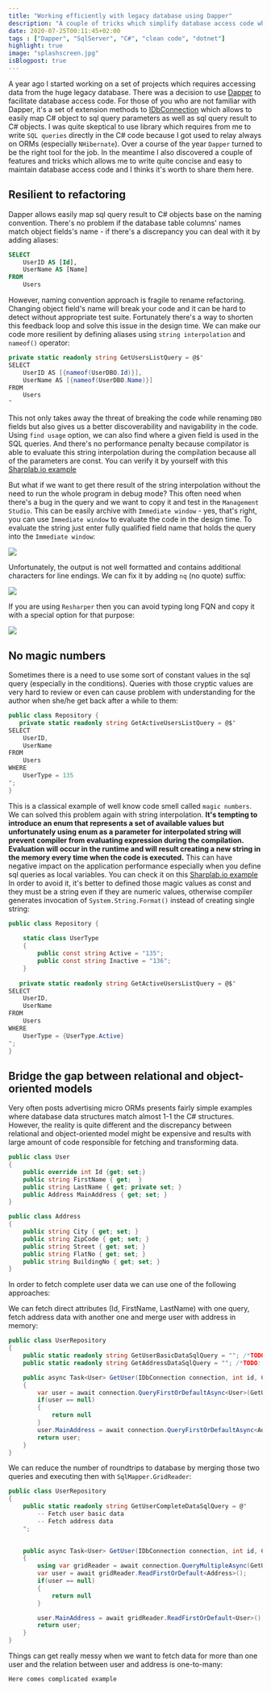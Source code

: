 ```yaml
---
title: "Working efficiently with legacy database using Dapper"
description: "A couple of tricks which simplify database access code while using Dapper library"
date: 2020-07-25T00:11:45+02:00
tags : ["Dapper", "SqlServer", "C#", "clean code", "dotnet"]
highlight: true
image: "splashscreen.jpg"
isBlogpost: true
---
```

A year ago I started working on a set of projects which requires accessing data from the huge legacy database. There was a decision to use [Dapper](https://github.com/StackExchange/Dapper) to facilitate database access code. For those of you who are not familiar with Dapper, it's a set of extension methods to [IDbConnection](https://docs.microsoft.com/en-us/dotnet/api/system.data.idbconnection?view=netcore-3.1) which allows to easily map C# object to sql query parameters as well as sql query result to C# objects. I was quite skeptical to use library which requires from me to write `SQL queries` directly in the C# code because I got used to relay always on ORMs (especially `NHibernate`). Over a course of the year `Dapper` turned to be the right tool for the job. In the meantime I also discovered a couple of features and tricks which allows me to write quite concise and easy to maintain database access code and I thinks it's worth to share them here.

## Resilient to refactoring

Dapper allows easily map sql query result to C# objects base on the naming convention. There's no problem if the database table columns' names match object fields's name - if there's a discrepancy you can deal with it by adding aliases:

```sql
SELECT 
    UserID AS [Id], 
    UserName AS [Name]
FROM 
    Users
```

However, naming convention approach is fragile to rename refactoring. Changing object field's name will break your code and it can be hard to detect without appropriate test suite. Fortunately there's a way to shorten this feedback loop and solve this issue in the design time. We can make our code more resilient by defining aliases using `string interpolation` and `nameof()` operator:

```cs
private static readonly string GetUsersListQuery = @$"
SELECT 
    UserID AS [{nameof(UserDBO.Id)}], 
    UserName AS [{nameof(UserDBO.Name)}]
FROM 
    Users
"
```

This not only takes away the threat of breaking the code while renaming `DBO` fields but also gives us a better discoverability and navigability in the code. Using `find usage` option, we can also find where a given field is used in the SQL queries. And there's no performance penalty because compilator is able to evaluate this string interpolation during the compilation because all of the parameters are const. You can verify it by yourself with this [Sharplab.io example](https://sharplab.io/#v2:EYLgZgpghgLgrgJwgZwLQAdYwggdsgZgB8ABAJgEYBYAKHIAIBVZHAEQCEB5Wgb1voH0SBegEtcMegEkAJvR70A5hBgBueizX0Avv0HCxE+gDkoAWwjylK9ZvW6aD2gYYAlCOgD2yUTE8IAT3k9enQEUQA3WEsSCgA2eiQoGU9cABsg2IAGegBxFWYcZAAZUWQYAEU4HCCAXiESABIAIloAZQBRYo6AYQAVehCmFgQpVnoAQTb6AG0eXHMITzAACkKEDk4AOlkASm0AXQAaQZpBYZxTC0npuYWLZbWRza2riH2D2gAxV04AWVO53WyFozVUtG0QA)

But what if we want to get there result of the string interpolation without the need to run the whole program in debug mode? This often need when there's a bug in the query and we want to copy it and test in the `Management Studio`. This can be easily archive with `Immediate window` - yes, that's right, you can use `Immediate window` to evaluate the code in the design time. To evaluate the string just enter fully qualified field name that holds the query into the `Immediate window`:

![](evaluated_string_interpolation.jpg)

Unfortunately, the output is not well formatted and contains additional characters for line endings. We can fix it by adding `nq` (no quote) suffix:

![](evaluated_string_interpolation_with_nq.jpg)

If you are using `Resharper` then you can avoid typing long FQN and copy it with a special option for that purpose:

![](resharper_copy_FQN.jpg)

## No magic numbers

Sometimes there is a need to use some sort of constant values in the sql query (especially in the conditions). Queries with those cryptic values are very hard to review or even can cause problem with understanding for the author when she/he get back after a while to them:

```cs
public class Repository {
   private static readonly string GetActiveUsersListQuery = @$"
SELECT 
    UserID, 
    UserName
FROM 
    Users
WHERE
    UserType = 135
";
}
```

This is a classical example of well know code smell called `magic numbers`. We can solved this problem again with string interpolation. __It's tempting to introduce an enum that represents a set of available values but unfortunately using enum as a parameter for interpolated string will prevent compiler from evaluating expression during the compilation. Evaluation will occur in the runtime and will result creating a new string in the memory every time when the code is executed.__ This can have negative impact on the application performance especially when you define sql queries as local variables. You can check it on this [Sharplab.io example](https://sharplab.io/#v2:EYLgZgpghgLgrgJwgZwLQAdYwggdsgZgB8ABAJgEYBYAKHIAIBVZHAEQCEB5Wgb1voH0SBegEtcMegEkAJvR70A5hBgBueizX0Avv0HCxE+gDkoAWwjylK9ZvW6ag+rQe0IuOGaYsEAFQCe6BC8egIAggDGMKIAbpYAvPQUBACsADSh0rhQUbEJSQQAbC60tAYMAEoQ6AD2yKIwNQj+8qHoCLGwliQUhfRIUDI1uAA2LT0ADPQA4irMOMgAMqLIMACKcDgtiSQkACQARLQAygCii6cAwr7OjoLzCFKsabdOD6YWtABiFZwAsq97j5kLQAOoACVOFVOmQeASC9ESPDhgQgADpItE4g4DqoXEA) In order to avoid it, it's better to defined those magic values as const and they must be a string even if they are numeric values, otherwise compiler generates invocation of `System.String.Format()` instead of creating single string:

```cs
public class Repository {
    
    static class UserType
    {
        public const string Active = "135";
        public const string Inactive = "136";
    }
    
   private static readonly string GetActiveUsersListQuery = @$"
SELECT 
    UserID, 
    UserName
FROM 
    Users
WHERE
    UserType = {UserType.Active}
";
}
```

## Bridge the gap between relational and object-oriented models 
Very often posts advertising micro ORMs presents fairly simple examples where database data structures match almost 1-1 the C# structures. However, the reality is quite different and the discrepancy between relational and object-oriented model might be expensive and results with large amount of code responsible for fetching and transforming 
data.

```cs
public class User
{
    public override int Id {get; set;}
    public string FirstName { get;  }
    public string LastName { get; private set; }
    public Address MainAddress { get; set; }
}

public class Address
{
    public string City { get; set; }
    public string ZipCode { get; set; }
    public string Street { get; set; }
    public string FlatNo { get; set; }
    public string BuildingNo { get; set; }
}
```

In order to fetch complete user data we can use one of the following approaches:

We can fetch direct attributes (Id, FirstName, LastName) with one query, fetch address data with another one and merge user with address in memory:

```cs
public class UserRepository
{
    public static readonly string GetUserBasicDataSqlQuery = ""; /*TODO: Here comes query for fetching user basic data*/
    public static readonly string GetAddressDataSqlQuery = ""; /*TODO: Here comes query for fetching address data*/

    public async Task<User> GetUser(IDbConnection connection, int id, CancellationToken cancellationToken)
    {
        var user = await connection.QueryFirstOrDefaultAsync<User>(GetUserBasicDataSqlQuery, new {UserId = id}, cancellationToken);
        if(user == null)
        {
            return null
        }
        user.MainAddress = await connection.QueryFirstOrDefaultAsync<Address>(GetAddressDataSqlQuery, new {UserId = id}, cancellationToken);
        return user;
    }
}
```
We can reduce the number of roundtrips to database by merging those two queries and executing then with `SqlMapper.GridReader`:

```cs
public class UserRepository
{
    public static readonly string GetUserCompleteDataSqlQuery = @"
        -- Fetch user basic data
        -- Fetch address data
    ";
    

    public async Task<User> GetUser(IDbConnection connection, int id, CancellationToken cancellationToken)
    {
        using var gridReader = await connection.QueryMultipleAsync(GetUserCompleteDataSqlQuery,  new {UserId = id});
        var user = await gridReader.ReadFirstOrDefault<Address>();
        if(user == null)
        {
            return null
        }

        user.MainAddress = await gridReader.ReadFirstOrDefault<User>();
        return user;
    }
}
```

Things can get really messy when we want to fetch data for more than one user and the relation between user and address is one-to-many:

```cs
Here comes complicated example
```


